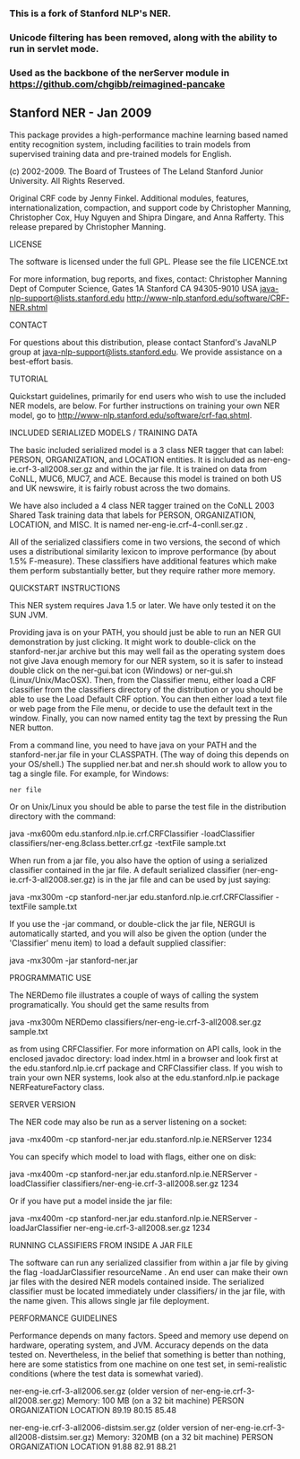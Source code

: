 ### This is a fork of Stanford NLP's NER.
### Unicode filtering has been removed, along with the ability to run in servlet mode.
### Used as the backbone of the nerServer module in https://github.com/chgibb/reimagined-pancake


Stanford NER - Jan 2009
----------------------------------------------

This package provides a high-performance machine learning based named
entity recognition system, including facilities to train models from
supervised training data and pre-trained models for English.

(c) 2002-2009.  The Board of Trustees of The Leland
    Stanford Junior University. All Rights Reserved. 

Original CRF code by Jenny Finkel.
Additional modules, features, internationalization, compaction, and
support code by Christopher Manning, Christopher Cox, Huy Nguyen and
Shipra Dingare, and Anna Rafferty.
This release prepared by Christopher Manning.

LICENSE 

The software is licensed under the full GPL.  Please see the file LICENCE.txt

For more information, bug reports, and fixes, contact:
    Christopher Manning
    Dept of Computer Science, Gates 1A
    Stanford CA 94305-9010
    USA
    java-nlp-support@lists.stanford.edu
    http://www-nlp.stanford.edu/software/CRF-NER.shtml

CONTACT

For questions about this distribution, please contact Stanford's JavaNLP group
at java-nlp-support@lists.stanford.edu.  We provide assistance on a best-effort
basis.

TUTORIAL

Quickstart guidelines, primarily for end users who wish to use the included NER
models, are below.  For further instructions on training your own NER model,
go to http://www-nlp.stanford.edu/software/crf-faq.shtml.

INCLUDED SERIALIZED MODELS / TRAINING DATA

The basic included serialized model is a 3 class NER tagger that can
label: PERSON, ORGANIZATION, and LOCATION entities.  It is included as
ner-eng-ie.crf-3-all2008.ser.gz and within the jar file.  It is trained
on data from CoNLL, MUC6, MUC7, and ACE.  Because this model is trained
on both US and UK newswire, it is fairly robust across the two domains.

We have also included a 4 class NER tagger trained on the CoNLL 2003
Shared Task training data that labels for PERSON, ORGANIZATION,
LOCATION, and MISC.  It is named ner-eng-ie.crf-4-conll.ser.gz .

All of the serialized classifiers come in two versions, the second of
which uses a distributional similarity lexicon to improve performance
(by about 1.5% F-measure).  These classifiers have additional features
which make them perform substantially better, but they require rather
more memory.  


QUICKSTART INSTRUCTIONS

This NER system requires Java 1.5 or later.   We have only tested it on
the SUN JVM.

Providing java is on your PATH, you should just be able to run an NER
GUI demonstration by just clicking.  It might work to double-click on
the stanford-ner.jar archive but this may well fail as the operating
system does not give Java enough memory for our NER system, so it is
safer to instead double click on the ner-gui.bat icon (Windows) or
ner-gui.sh (Linux/Unix/MacOSX).  Then, from the Classifier menu, either
load a CRF classifier from the classifiers directory of the distribution
or you should be able to use the Load Default CRF option.  You can then
either load a text file or web page from the File menu, or decide to use
the default text in the window.  Finally, you can now named entity tag
the text by pressing the Run NER button.

From a command line, you need to have java on your PATH and the
stanford-ner.jar file in your CLASSPATH.  (The way of doing this depends on
your OS/shell.)  The supplied ner.bat and ner.sh should work to allow
you to tag a single file.  For example, for Windows:

    ner file

Or on Unix/Linux you should be able to parse the test file in the distribution
directory with the command:

java -mx600m edu.stanford.nlp.ie.crf.CRFClassifier -loadClassifier classifiers/ner-eng.8class.better.crf.gz -textFile sample.txt

When run from a jar file, you also have the option of using a serialized
classifier contained in the jar file.  A default serialized classifier 
(ner-eng-ie.crf-3-all2008.ser.gz) is in the jar file and can be used by
just saying: 

java -mx300m -cp stanford-ner.jar edu.stanford.nlp.ie.crf.CRFClassifier -textFile sample.txt

If you use the -jar command, or double-click the jar file, NERGUI is
automatically started, and you will also be given the option (under the
'Classifier' menu item) to load a default supplied classifier:

java -mx300m -jar stanford-ner.jar


PROGRAMMATIC USE

The NERDemo file illustrates a couple of ways of calling the system
programatically.  You should get the same results from

java -mx300m NERDemo classifiers/ner-eng-ie.crf-3-all2008.ser.gz sample.txt

as from using CRFClassifier.  For more information on API calls, look in
the enclosed javadoc directory: load index.html in a browser and look
first at the edu.stanford.nlp.ie.crf package and CRFClassifier class.
If you wish to train your own NER systems, look also at the
edu.stanford.nlp.ie package NERFeatureFactory class. 


SERVER VERSION

The NER code may also be run as a server listening on a socket:

java -mx400m -cp stanford-ner.jar edu.stanford.nlp.ie.NERServer 1234

You can specify which model to load with flags, either one on disk:

java -mx400m -cp stanford-ner.jar edu.stanford.nlp.ie.NERServer -loadClassifier classifiers/ner-eng-ie.crf-3-all2008.ser.gz 1234

Or if you have put a model inside the jar file:

java -mx400m -cp stanford-ner.jar edu.stanford.nlp.ie.NERServer -loadJarClassifier ner-eng-ie.crf-3-all2008.ser.gz 1234


RUNNING CLASSIFIERS FROM INSIDE A JAR FILE

The software can run any serialized classifier from within a jar file by
giving the flag -loadJarClassifier resourceName .  An end user can make
their own jar files with the desired NER models contained inside.  The
serialized classifier must be located immediately under classifiers/ in
the jar file, with the name given.  This allows single jar file
deployment.


PERFORMANCE GUIDELINES

Performance depends on many factors.  Speed and memory use depend on
hardware, operating system, and JVM.  Accuracy depends on the data
tested on.  Nevertheless, in the belief that something is better than
nothing, here are some statistics from one machine on one test set, in
semi-realistic conditions (where the test data is somewhat varied).

ner-eng-ie.crf-3-all2006.ser.gz (older version of ner-eng-ie.crf-3-all2008.ser.gz)
Memory: 100 MB (on a 32 bit machine)
PERSON	ORGANIZATION	LOCATION
89.19	80.15		85.48

ner-eng-ie.crf-3-all2006-distsim.ser.gz (older version of ner-eng-ie.crf-3-all2008-distsim.ser.gz)
Memory: 320MB (on a 32 bit machine)
PERSON	ORGANIZATION	LOCATION
91.88 82.91 88.21
